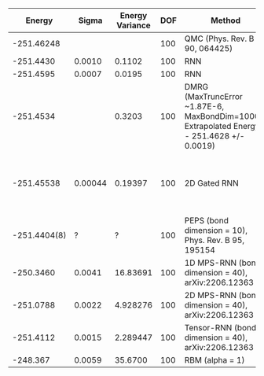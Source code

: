 | Energy       | Sigma   | Energy Variance | DOF | Method                                                       | Data Repository                                              |
|--------------|---------|-----------------|-----|--------------------------------------------------------------|--------------------------------------------------------------|
| -251.46248   |         |                 | 100 | QMC (Phys. Rev. B 90, 064425)                                |                                                              |
| -251.4430    | 0.0010  | 0.1102          | 100 | RNN                                                          |                                                              |
| -251.4595    | 0.0007  | 0.0195          | 100 | RNN                                                          |                                                              |
| -251.4534    |         | 0.3203          | 100 | DMRG (MaxTruncError ~1.87E-6, MaxBondDim=10000, Extrapolated Energy = - 251.4628 +/- 0.0019) |                                                              |
| -251.45538   | 0.00044 | 0.19397         | 100 | 2D Gated RNN                                                 | [Link to paper at ML for Physical Sciences 2021](https://ml4physicalsciences.github.io/2021/files/NeurIPS_ML4PS_2021_92.pdf) |
| -251.4404(8) | ?       | ?               | 100 | PEPS (bond dimension = 10), Phys. Rev. B 95, 195154          |                                                              |
| -250.3460    | 0.0041  | 16.83691        | 100 | 1D MPS-RNN (bond dimension = 40), arXiv:2206.12363           |                                                              |
| -251.0788    | 0.0022  | 4.928276        | 100 | 2D MPS-RNN (bond dimension = 40), arXiv:2206.12363           |                                                              |
| -251.4112    | 0.0015  | 2.289447        | 100 | Tensor-RNN (bond dimension = 40), arXiv:2206.12363           |                                                              |
| -248.367     | 0.0059  | 35.6700         | 100 | RBM (alpha = 1)                                              |                                                              |
